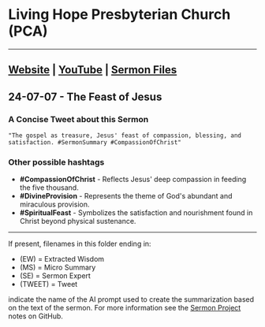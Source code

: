 # Living Hope Presbyterian Church (PCA)

___

## [Website](https://www.livinghopepresbyterian.org/) | [YouTube](https://www.youtube.com/@LivingHopePresbyterianChurch) | [Sermon Files](https://github.com/jobian-ai/LHP-Sermons/tree/f541cdd7fade61b0d743fa669909c2fa05a46ba1/sermons/24-01-28)

## 24-07-07 - The Feast of Jesus

### A Concise Tweet about this Sermon

```"The gospel as treasure, Jesus' feast of compassion, blessing, and satisfaction. #SermonSummary #CompassionOfChrist"```

### Other possible hashtags

- **#CompassionOfChrist** - Reflects Jesus' deep compassion in feeding the five thousand.
- **#DivineProvision** - Represents the theme of God's abundant and miraculous provision.
- **#SpiritualFeast** - Symbolizes the satisfaction and nourishment found in Christ beyond physical sustenance.
___

If present, filenames in this folder ending in:

- (EW) = Extracted Wisdom
- (MS) = Micro Summary
- (SE) =  Sermon Expert
- (TWEET) = Tweet

indicate the name of the AI prompt used to create the summarization based on the text of the sermon.  For more information see the [Sermon Project](https://github.com/jobian-ai/LHP-Sermons/tree/main) notes on GitHub.
